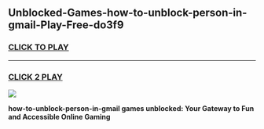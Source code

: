 
## Unblocked-Games-how-to-unblock-person-in-gmail-Play-Free-do3f9
<h3>
<a href="https://premium76.site?title=how-to-unblock-person-in-gmail&ref=20M">CLICK TO PLAY</a></h3>
<hr>

<h3>
<a href="https://premium76.site?title=how-to-unblock-person-in-gmail&ref=20M">CLICK 2 PLAY</a>
  
</h3>

<a href="https://premium76.site?title=how-to-unblock-person-in-gmail&ref=19M"><img src="https://clearcache.store/games.png"></a>


**how-to-unblock-person-in-gmail games unblocked: Your Gateway to Fun and Accessible Online Gaming**
